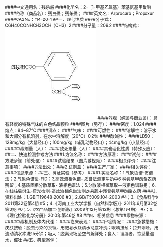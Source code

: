 ####中文通用名：残杀威
####化学名：2-（1-甲基乙氧基）苯基氨基甲酸酯
####俗称（商品名）：残虫畏；残杀畏；
####英文名：Arprocarb；Propoxur
####CASNo：114-26-1
##一、理化性质
####分子式：C6H4OCONHCH3OCH（CH3）2
####分子量：209.2
####结构式：![结构式](./assets/duwu/残杀威/@0结构式.jpg)
####外观（纯品与商业品）：具有轻度的特殊气味的白色结晶颗粒
####图片（另存）：
####密度：1.024
####熔点：84~87℃
####沸点：
####气味：
####可燃性：
####溶解性：溶于水和大部分有机溶剂，在水中溶解度（20℃）0.2％
####酸碱性：
####LD50：128mg/kg（大鼠经口）；100mg/kg（哺乳动物经口）；44mg/kg（小鼠经口）
####中毒剂量（人）：
####致死剂量（人）：
####其他理化性质（特殊反应）：
##二、快速检测参考方法
###1.方法名称：
####方法原理：
####试剂：
####方法步骤（前处理）：
####试验结果（图片或视频）：
####相关评价：
####注意事项：
####方法出处：
###2.试剂盒：
####生产厂家：
####相关评价：
####信息来源：
##三、确证实验（参考）
####1.实验名称：1.气象色谱-质谱法；2.气象色谱法-FID；3.高效液相色谱- 质谱法测定牛奶中6 种氨基甲酸酯农药残留；4.基质固相分散萃取- 液相色谱法；5.分散液相微萃取—液相色谱联用；6.在线柱后衍生-荧光检测-高效液相色谱法测定果蔬中残留氨基甲酸酯农药
####2.资料出处：1.GB/T19648-2006 #3；2.GB/T5009.104-2003 #4；3.《食品科学》2011第32卷第4期 #5；4.《河南工业大学学报（自然科学版）》2011年6月第32卷第3期 #6；5.《农产品加工·创新版》2009年12月第12期（总第194期） #7；6.《理化检验化学分册》2010年第46卷 #8
##四、相关信息
####毒物来源：
####中毒机制及体内代谢：
####临床表现：
####尸检情况：
####急救措施：皮肤接触：脱去污染的衣物，用肥皂水及清水彻底冲洗；眼睛接触：拉开眼睑，用流动清水冲洗15分钟；吸入：脱离现场至空气新鲜处；食入：误服者，饮适量温水，催吐
##五、典型案例：

